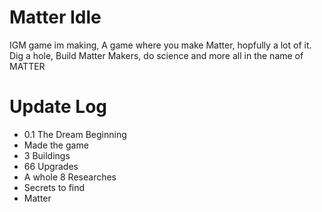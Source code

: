 # Matter Idle
IGM game im making, A game where you make Matter, hopfully a lot of it. Dig a hole, Build Matter Makers, do science and more all in the name of MATTER

# Update Log
* 0.1 The Dream Beginning
* Made the game
* 3 Buildings
* 66 Upgrades
* A whole 8 Researches 
* Secrets to find
* Matter
